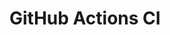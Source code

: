 # GitHub Actions CI
























































































































































































































































































































































































































































































































































































































































































































































